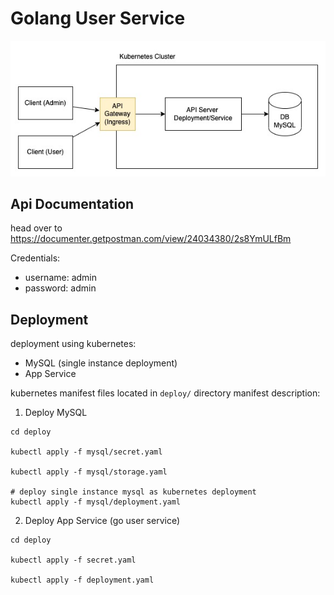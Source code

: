 # Golang User Service 

![](deployment.jpg)

## Api Documentation

head over to https://documenter.getpostman.com/view/24034380/2s8YmULfBm

Credentials:
- username: admin
- password: admin

## Deployment

deployment using kubernetes:

- MySQL (single instance deployment)
- App Service

kubernetes manifest files located in `deploy/` directory
manifest description:

1. Deploy MySQL
```shell
cd deploy

kubectl apply -f mysql/secret.yaml

kubectl apply -f mysql/storage.yaml

# deploy single instance mysql as kubernetes deployment
kubectl apply -f mysql/deployment.yaml
```

2. Deploy App Service (go user service)
```shell
cd deploy

kubectl apply -f secret.yaml

kubectl apply -f deployment.yaml
```

